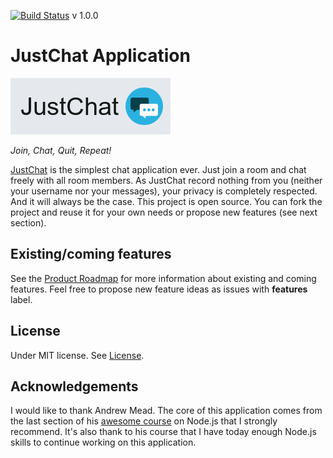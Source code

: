 [![Build Status](https://travis-ci.org/KevinL59/just-chat-app.svg)](https://travis-ci.org/KevinL59/just-chat-app) v 1.0.0

# JustChat Application

![JustChat logo](/public/img/justchat-logo.png)

*Join, Chat, Quit, Repeat!*

[JustChat](https://just-chat-io.herokuapp.com/) is the simplest chat application ever. Just join a room and chat freely with all room members. As JustChat record nothing from you (neither your username nor your messages), your privacy is completely respected. And it will always be the case. This project is open source. You can fork the project and reuse it for your own needs or propose new features (see next section).

## Existing/coming features

See the [Product Roadmap](https://trello.com/b/wXjoZEEp/justchat-roadmap) for more information about existing and coming features. Feel free to propose new feature ideas as issues with **features** label.

## License

Under MIT license. See [License](https://github.com/KevinL59/just-chat-app/tree/develop/LICENSE).

## Acknowledgements

I would like to thank Andrew Mead. The core of this application comes from the last section of his [awesome course](https://www.udemy.com/the-complete-nodejs-developer-course-2) on Node.js that I strongly recommend. It's also thank to his course that I have today enough Node.js skills to continue working on this application.